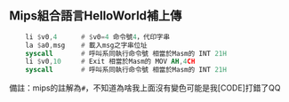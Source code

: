 ## Mips組合語言HelloWorld補上傳 
```asm
    li $v0,4      # $v0=4 命令號4，代印字串
    la $a0,msg    # 載入msg之字串位址
    syscall       # 呼叫系同執行命令號 相當於Masm的 INT 21H
    li $v0,10     # Exit 相當於Masm的 MOV AH,4CH
    syscall       # 呼叫系同執行命令號 相當於Masm的 INT 21H
```
備註：mips的註解為`#`，不知道為啥我上面沒有變色可能是我[CODE]打錯了QQ
